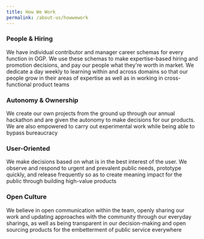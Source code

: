 ```yaml
---
title: How We Work
permalink: /about-us/howwework
---
```

### People & Hiring
We have individual contributor and manager career schemas for every function in OGP. We use these schemas to make expertise-based hiring and promotion decisions, and pay our people what they're worth in market. We dedicate a day weekly to learning within and across domains so that our people grow in their areas of expertise as well as in working in cross-functional product teams

### Autonomy & Ownership 
We create our own projects from the ground up through our annual hackathon and are given the autonomy to make decisions for our products. We are also empowered to carry out experimental work while being able to bypass bureaucracy 

### User-Oriented
We make decisions based on what is in the best interest of the user. We observe and respond to urgent and prevalent public needs, prototype quickly, and release frequently so as to create meaning impact for the public through building high-value products


### Open Culture 
We believe in open communication within the team, openly sharing our work and updating approaches with the community through our everyday sharings, as well as being transparent in our decision-making and open sourcing products for the embetterment of public service everywhere